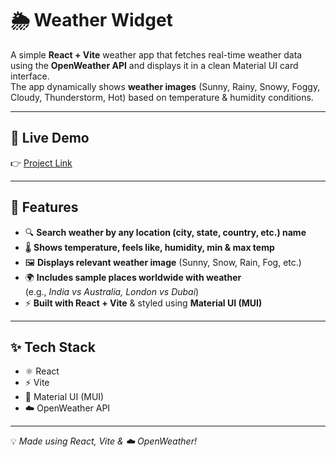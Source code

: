 # 🌦️ Weather Widget

A simple **React + Vite** weather app that fetches real-time weather data using the **OpenWeather API** and displays it in a clean Material UI card interface.  
The app dynamically shows **weather images** (Sunny, Rainy, Snowy, Foggy, Cloudy, Thunderstorm, Hot) based on temperature & humidity conditions.  

---

## 🚀 Live Demo  
👉 [Project Link](https://weather-app-pps5.onrender.com/)

---

## 🌟 Features  

- 🔍 **Search weather by any location (city, state, country, etc.) name**  
- 🌡️ **Shows temperature, feels like, humidity, min & max temp**  
- 🖼️ **Displays relevant weather image** (Sunny, Snow, Rain, Fog, etc.)  
- 🌍 **Includes sample places worldwide with weather**  
  (e.g., *India vs Australia, London vs Dubai*)  
- ⚡ **Built with React + Vite** & styled using **Material UI (MUI)**  

---

## ✨ Tech Stack  

- ⚛️ React  
- ⚡ Vite  
- 🎨 Material UI (MUI)  
- ☁️ OpenWeather API  

---

💡 *Made using React, Vite & ☁️ OpenWeather!*  
